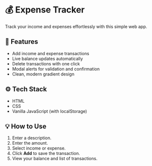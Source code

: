 # 💰 Expense Tracker

Track your income and expenses effortlessly with this simple web app.

## 🚀 Features

- Add income and expense transactions
- Live balance updates automatically
- Delete transactions with one click
- Modal alerts for validation and confirmation
- Clean, modern gradient design

## ⚙️ Tech Stack

- HTML
- CSS
- Vanilla JavaScript (with localStorage)

## 💡 How to Use

1. Enter a description.
2. Enter the amount.
3. Select income or expense.
4. Click **Add** to save the transaction.
5. View your balance and list of transactions.

